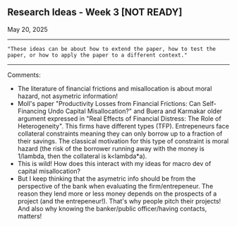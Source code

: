 ## Research Ideas - Week 3 [NOT READY]

May 20, 2025

------------------------------------------------------------------------------------------------------------------------------------
    "These ideas can be about how to extend the paper, how to test the paper, or how to apply the paper to a different context."
------------------------------------------------------------------------------------------------------------------------------------

Comments:
- The literature of financial frictions and misallocation is about moral hazard, not asymetric information!
- Moll's paper "Productivity Losses from Financial Frictions: Can Self-Financing Undo Capital Misallocation?" and Buera and Karmakar older argument expressed in "Real Effects of Financial Distress: The Role of Heterogeneity". This firms have different types (TFP). Entrepeneurs face collateral constraints meaning they can only borrow up to a fraction of their savings. The classical motivation for this type of constraint is moral hazard (the risk of the borrower running away with the money is 1/lambda, then the collateral is k<lambda*a).
- This is wild! How does this interact with my ideas for macro dev of capital misallocation?
- But I keep thinking that the asymetric info should be from the perspective of the bank when evaluating the firm/entrepeneur. The reason they lend more or less money depends on the prospects of a project (and the entrepeneur!). That's why people pitch their projects! And also why knowing the banker/public officer/having contacts, matters!
   
